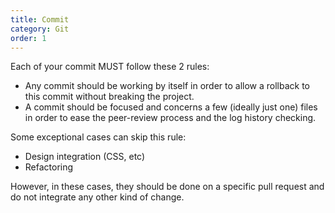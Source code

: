 ```yaml
---
title: Commit
category: Git
order: 1
---
```


Each of your commit MUST follow these 2 rules:
- Any commit should be working by itself in order to allow a rollback to this commit without breaking the project.
- A commit should be focused and concerns a few (ideally just one) files in order to ease the peer-review process and the log history checking.

Some exceptional cases can skip this rule:
- Design integration (CSS, etc)
- Refactoring

However, in these cases, they should be done on a specific pull request and do not integrate any other kind of change.
